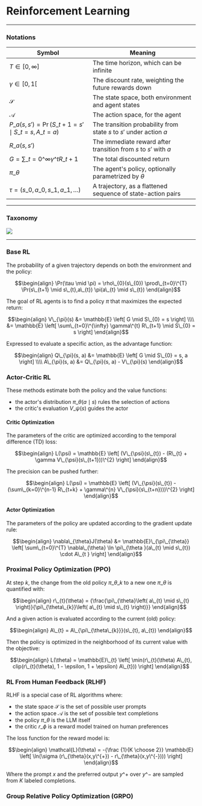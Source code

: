 # Reinforcement Learning



---

### Notations

| Symbol                                                                    | Meaning                                                                           |
| ------------------------------------------------------------------------- | --------------------------------------------------------------------------------- |
| $T \in [0, \infty]$                                                      | The time horizon, which can be infinite                                            |
| $\gamma \in [0, 1[$                                                       | The discount rate, weighting the future rewards down                              |
| $\mathcal{S}$                                                             | The state space, both environment and agent states                                |
| $\mathcal{A}$                                                             | The action space, for the agent                                                   |
| $P\_{a}(s,s') = \Pr(S\_{t+1}=s' \mid S\_{t}=s, A\_{t}=a)$                 | The transition probability from state $s$ to $s'$ under action $a$                |
| $R\_{a}(s,s')$                                                            | The immediate reward after transition from $s$ to $s'$ with $a$                   |
| $G = \sum\_{t=0}\^{\infty} \gamma\^{t} R\_{t+1}$                          | The total discounted return                                                       |
| $\pi\_{\theta}$                                                           | The agent's policy, optionally parametrized by $\theta$                           |
| $\tau = (s\_{0}, a\_{0}, s\_{1}, a\_{1}, \dots)$                          | A trajectory, as a flattened sequence of state-action pairs                       |

---

### Taxonomy

![][image-taxonomy]

---

### Base RL

The probability of a given trajectory depends on both the environment and the policy:

$$\begin{align}
\Pr(\tau \mid \pi) = \rho\_{0}(s\_{0}) \prod\_{t=0}\^{T} \Pr(s\_{t+1} \mid s\_{t},a\_{t}) \pi(a\_{t} \mid s\_{t})
\end{align}$$

The goal of RL agents is to find a policy $\pi$ that maximizes the expected return:

$$\begin{align}
V\_{\pi}(s)
&= \mathbb{E} \left[ G \mid S\_{0} = s \right] \\\\
&= \mathbb{E} \left[ \sum\_{t=0}\^{\infty} \gamma\^{t} R\_{t+1} \mid S\_{0} = s \right]
\end{align}$$

Expressed to evaluate a specific action, as the advantage function:

$$\begin{align}
Q\_{\pi}(s, a) &= \mathbb{E} \left[ G \mid S\_{0} = s, a \right] \\\\
A\_{\pi}(s, a) &= Q\_{\pi}(s, a) - V\_{\pi}(s)
\end{align}$$

### Actor-Critic RL

These methods estimate both the policy and the value functions:

- the actor's distribution $\pi\_{\theta}(a \mid s)$ rules the selection of actions
- the critic's evaluation $V\_{\psi}(s)$ guides the actor

#### Critic Optimization

The parameters of the critic are optimized according to the temporal difference (TD) loss:

$$\begin{align}
L(\psi) = \mathbb{E} \left[ (V\_{\psi}(s\_{t}) - (R\_{t} + \gamma V\_{\psi}(s\_{t+1}))\^{2} \right]
\end{align}$$

The precision can be pushed further:

$$\begin{align}
L(\psi) = \mathbb{E} \left[ (V\_{\psi}(s\_{t}) - (\sum\_{k=0}\^{n-1} R\_{t+k} + \gamma\^{n} V\_{\psi}(s\_{t+n})))\^{2} \right]
\end{align}$$

#### Actor Optimization

The parameters of the policy are updated according to the gradient update rule:

$$\begin{align}
\nabla\_{\theta}J(\theta)
&= \mathbb{E}\_{\pi\_{\theta}} \left[ \sum\_{t=0}\^{T} \nabla\_{\theta} \ln \pi\_{\theta }(a\_{t} \mid s\_{t}) \cdot A\_{t } \right]
\end{align}$$

### Proximal Policy Optimization (PPO)

At step $k$, the change from the old policy $\pi\_{\theta\_{k}}$ to a new one $\pi\_{\theta}$ is quantified with:

$$\begin{align}
r\_{t}(\theta) = {\frac{\pi\_{\theta}\left( a\_{t} \mid s\_{t} \right)}{\pi\_{\theta\_{k}}\left( a\_{t} \mid s\_{t} \right)}}
\end{align}$$

And a given action is evaluated according to the current (old) policy:

$$\begin{align}
A\_{t} = A\_{\pi\_{\theta\_{k}}}(s\_{t}, a\_{t})
\end{align}$$

Then the policy is optimized in the neighborhood of its current value with the objective:

$$\begin{align}
L(\theta) = \mathbb{E}\_{t} \left[ \min(r\_{t}(\theta) A\_{t}, clip(r\_{t}(\theta), 1 - \epsilon, 1 + \epsilon) A\_{t})) \right]
\end{align}$$

### RL From Human Feedback (RLHF)

RLHF is a special case of RL algorithms where:

- the state space $\mathcal{S}$ is the set of possible user prompts
- the action space $\mathcal{A}$ is the set of possible text completions
- the policy $\pi\_{\theta}$ is the LLM itself
- the critic $r\_{\phi}$ is a reward model trained on human preferences

The loss function for the reward model is:

$$\begin{align}
\mathcal{L}(\theta) = -{\frac {1}{K \choose 2}} \mathbb{E} \left[ \ln(\sigma (r\_{\theta}(x,y\^{+}) - r\_{\theta}(x,y\^{-}))) \right]
\end{align}$$

Where the prompt $x$ and the preferred output $y\^{+}$ over $y\^{-}$ are sampled from $K$ labeled completions.

### Group Relative Policy Optimization (GRPO)

[image-taxonomy]: .images/algorithms.svg
